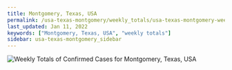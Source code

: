 ```yaml
---
title: Montgomery, Texas, USA
permalink: /usa-texas-montgomery/weekly_totals/usa-texas-montgomery-weekly_totals.html
last_updated: Jan 11, 2022
keywords: ["Montgomery, Texas, USA", "weekly totals"]
sidebar: usa-texas-montgomery_sidebar
---
```


![Weekly Totals of Confirmed Cases for Montgomery, Texas, USA](/covid_tracker/images/graphs/usa-texas-montgomery-weekly_totals_graph.png)
